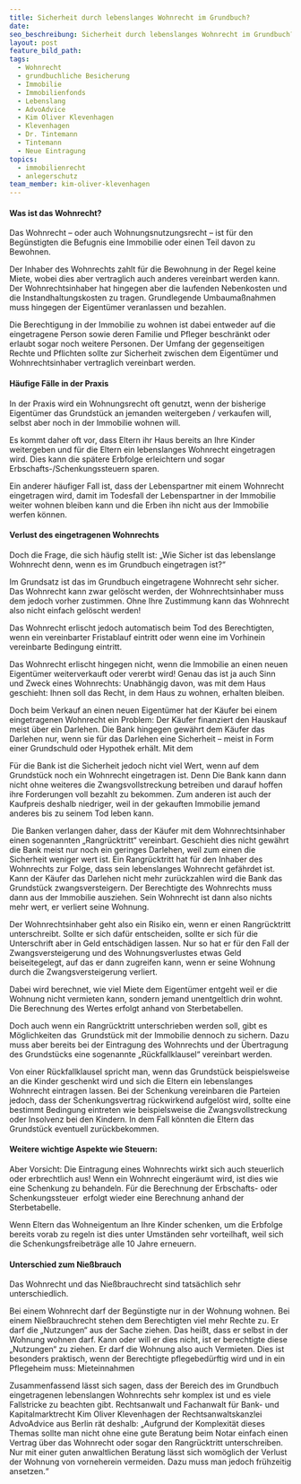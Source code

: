 ```yaml
---
title: Sicherheit durch lebenslanges Wohnrecht im Grundbuch?
date:
seo_beschreibung: Sicherheit durch lebenslanges Wohnrecht im Grundbuch?
layout: post
feature_bild_path:
tags:
  - Wohnrecht
  - grundbuchliche Besicherung
  - Immobilie
  - Immobilienfonds
  - Lebenslang
  - AdvoAdvice
  - Kim Oliver Klevenhagen
  - Klevenhagen
  - Dr. Tintemann
  - Tintemann
  - Neue Eintragung
topics:
  - immobilienrecht
  - anlegerschutz
team_member: kim-oliver-klevenhagen
---
```


#### Was ist das Wohnrecht?

Das Wohnrecht – oder auch Wohnungsnutzungsrecht – ist f&uuml;r den Beg&uuml;nstigten die Befugnis eine Immobilie oder einen Teil davon zu Bewohnen.

Der Inhaber des Wohnrechts zahlt f&uuml;r die Bewohnung in der Regel keine Miete, wobei dies aber vertraglich auch anderes vereinbart werden kann. Der Wohnrechtsinhaber hat hingegen aber die laufenden Nebenkosten und die Instandhaltungskosten zu tragen. Grundlegende Umbauma&szlig;nahmen muss hingegen der Eigent&uuml;mer veranlassen und bezahlen.

Die Berechtigung in der Immobilie zu wohnen ist dabei entweder auf die eingetragene Person sowie deren Familie und Pfleger beschr&auml;nkt oder erlaubt sogar noch weitere Personen. Der Umfang der gegenseitigen Rechte und Pflichten sollte zur Sicherheit zwischen dem Eigent&uuml;mer und Wohnrechtsinhaber vertraglich vereinbart werden.

#### H&auml;ufige F&auml;lle in der Praxis

In der Praxis wird ein Wohnungsrecht oft genutzt, wenn der bisherige Eigent&uuml;mer das Grundst&uuml;ck an jemanden weitergeben / verkaufen will, selbst aber noch in der Immobilie wohnen will.

Es kommt daher oft vor, dass Eltern ihr Haus bereits an Ihre Kinder weitergeben und f&uuml;r die Eltern ein lebenslanges Wohnrecht eingetragen wird. Dies kann die sp&auml;tere Erbfolge erleichtern und sogar Erbschafts-/Schenkungssteuern sparen.

Ein anderer h&auml;ufiger Fall ist, dass der Lebenspartner mit einem Wohnrecht eingetragen wird, damit im Todesfall der Lebenspartner in der Immobilie weiter wohnen bleiben kann und die Erben ihn nicht aus der Immobilie werfen k&ouml;nnen.

#### Verlust des eingetragenen Wohnrechts

Doch die Frage, die sich h&auml;ufig stellt ist: „Wie Sicher ist das lebenslange Wohnrecht denn, wenn es im Grundbuch eingetragen ist?“

Im Grundsatz ist das im Grundbuch eingetragene Wohnrecht sehr sicher. Das Wohnrecht kann zwar gel&ouml;scht werden, der Wohnrechtsinhaber muss dem jedoch vorher zustimmen. Ohne Ihre Zustimmung kann das Wohnrecht also nicht einfach gel&ouml;scht werden!

Das Wohnrecht erlischt jedoch automatisch beim Tod des Berechtigten, wenn ein vereinbarter Fristablauf eintritt oder wenn eine im Vorhinein vereinbarte Bedingung eintritt.

Das Wohnrecht erlischt hingegen nicht, wenn die Immobilie an einen neuen Eigent&uuml;mer weiterverkauft oder vererbt wird! Genau das ist ja auch Sinn und Zweck eines Wohnrechts: Unabh&auml;ngig davon, was mit dem Haus geschieht: Ihnen soll das Recht, in dem Haus zu wohnen, erhalten bleiben.

Doch beim Verkauf an einen neuen Eigent&uuml;mer hat der K&auml;ufer bei einem eingetragenen Wohnrecht ein Problem: Der K&auml;ufer finanziert den Hauskauf meist &uuml;ber ein Darlehen. Die Bank hingegen gew&auml;hrt dem K&auml;ufer das Darlehen nur, wenn sie f&uuml;r das Darlehen eine Sicherheit – meist in Form einer Grundschuld oder Hypothek erh&auml;lt. Mit dem

F&uuml;r die Bank ist die Sicherheit jedoch nicht viel Wert, wenn auf dem Grundst&uuml;ck noch ein Wohnrecht eingetragen ist. Denn Die Bank kann dann nicht ohne weiteres die Zwangsvollstreckung betreiben und darauf hoffen ihre Forderungen voll bezahlt zu bekommen. Zum anderen ist auch der Kaufpreis deshalb niedriger, weil in der gekauften Immobilie jemand anderes bis zu seinem Tod leben kann.

&nbsp;Die Banken verlangen daher, dass der K&auml;ufer mit dem Wohnrechtsinhaber einen sogenannten „Rangr&uuml;cktritt“ vereinbart. Geschieht dies nicht gew&auml;hrt die Bank meist nur noch ein geringes Darlehen, weil zum einen die Sicherheit weniger wert ist. Ein Rangr&uuml;cktritt hat f&uuml;r den Inhaber des Wohnrechts zur Folge, dass sein lebenslanges Wohnrecht gef&auml;hrdet ist. Kann der K&auml;ufer das Darlehen nicht mehr zur&uuml;ckzahlen wird die Bank das Grundst&uuml;ck zwangsversteigern. Der Berechtigte des Wohnrechts muss dann aus der Immobilie ausziehen. Sein Wohnrecht ist dann also nichts mehr wert, er verliert seine Wohnung.

Der Wohnrechtsinhaber geht also ein Risiko ein, wenn er einen Rangr&uuml;cktritt unterschreibt. Sollte er sich daf&uuml;r entscheiden, sollte er sich f&uuml;r die Unterschrift aber in Geld entsch&auml;digen lassen. Nur so hat er f&uuml;r den Fall der Zwangsversteigerung und des Wohnungsverlustes etwas Geld beiseitegelegt, auf das er dann zugreifen kann, wenn er seine Wohnung durch die Zwangsversteigerung verliert.

Dabei wird berechnet, wie viel Miete dem Eigent&uuml;mer entgeht weil er die Wohnung nicht vermieten kann, sondern jemand unentgeltlich drin wohnt. Die Berechnung des Wertes erfolgt anhand von Sterbetabellen.

Doch auch wenn ein Rangr&uuml;cktritt unterschrieben werden soll, gibt es M&ouml;glichkeiten das&nbsp; Grundst&uuml;ck mit der Immobilie dennoch zu sichern. Dazu muss aber bereits bei der Eintragung des Wohnrechts und der &Uuml;bertragung des Grundst&uuml;cks eine sogenannte „R&uuml;ckfallklausel“ vereinbart werden.

Von einer R&uuml;ckfallklausel spricht man, wenn das Grundst&uuml;ck beispielsweise an die Kinder geschenkt wird und sich die Eltern ein lebenslanges Wohnrecht eintragen lassen. Bei der Schenkung vereinbaren die Parteien jedoch, dass der Schenkungsvertrag r&uuml;ckwirkend aufgel&ouml;st wird, sollte eine bestimmt Bedingung eintreten wie beispielsweise die Zwangsvollstreckung oder Insolvenz bei den Kindern. In dem Fall k&ouml;nnten die Eltern das Grundst&uuml;ck eventuell zur&uuml;ckbekommen.

#### Weitere wichtige Aspekte wie Steuern:

Aber Vorsicht: Die Eintragung eines Wohnrechts wirkt sich auch steuerlich oder erbrechtlich aus! Wenn ein Wohnrecht einger&auml;umt wird, ist dies wie eine Schenkung zu behandeln. F&uuml;r die Berechnung der Erbschafts- oder Schenkungssteuer&nbsp; erfolgt wieder eine Berechnung anhand der Sterbetabelle.

Wenn Eltern das Wohneigentum an Ihre Kinder schenken, um die Erbfolge bereits vorab zu regeln ist dies unter Umst&auml;nden sehr vorteilhaft, weil sich die Schenkungsfreibetr&auml;ge alle 10 Jahre erneuern.

#### Unterschied zum Nie&szlig;brauch

Das Wohnrecht und das Nie&szlig;brauchrecht sind tats&auml;chlich sehr unterschiedlich.

Bei einem Wohnrecht darf der Beg&uuml;nstigte nur in der Wohnung wohnen. Bei einem Nie&szlig;brauchrecht stehen dem Berechtigten viel mehr Rechte zu. Er darf die „Nutzungen“ aus der Sache ziehen. Das hei&szlig;t, dass er selbst in der Wohnung wohnen darf. Kann oder will er dies nicht, ist er berechtigte diese „Nutzungen“ zu ziehen. Er darf die Wohnung also auch Vermieten. Dies ist besonders praktisch, wenn der Berechtigte pflegebed&uuml;rftig wird und in ein Pflegeheim muss: Mieteinnahmen

Zusammenfassend l&auml;sst sich sagen, dass der Bereich des im Grundbuch eingetragenen lebenslangen Wohnrechts sehr komplex ist und es viele Fallstricke zu beachten gibt. Rechtsanwalt und Fachanwalt f&uuml;r Bank- und Kapitalmarktrecht Kim Oliver Klevenhagen der Rechtsanwaltskanzlei AdvoAdvice aus Berlin r&auml;t deshalb: „Aufgrund der Komplexit&auml;t dieses Themas sollte man nicht ohne eine gute Beratung beim Notar einfach einen Vertrag &uuml;ber das Wohnrecht oder sogar den Rangr&uuml;cktritt unterschreiben. Nur mit einer guten anwaltlichen Beratung l&auml;sst sich wom&ouml;glich der Verlust der Wohnung von vorneherein vermeiden. Dazu muss man jedoch fr&uuml;hzeitig ansetzen.“